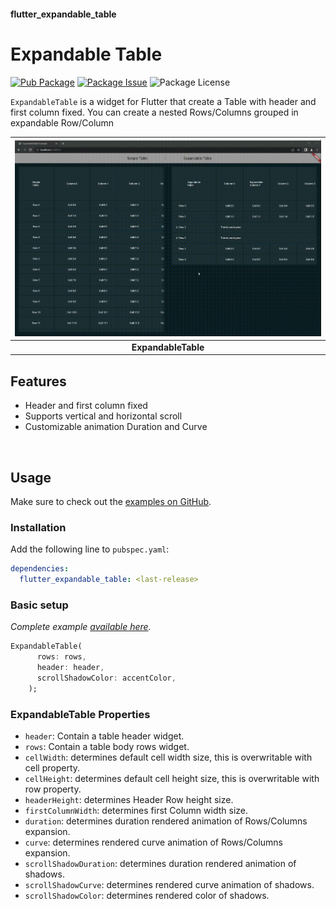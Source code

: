 #### flutter_expandable_table
# Expandable Table

[![Pub Package](https://img.shields.io/pub/v/flutter_expandable_table.svg?style=flat-square)](https://pub.dartlang.org/packages/flutter_expandable_table) [![Package Issue](https://img.shields.io/github/issues/rickypid/flutter_expandable_table)](https://github.com/rickypid/flutter_expandable_table/issues)
![Package License](https://img.shields.io/github/license/rickypid/flutter_expandable_table)

`ExpandableTable` is a widget for Flutter that create a Table with header and first column fixed. You can create a nested Rows/Columns grouped in expandable Row/Column

| ![Image](https://github.com/rickypid/flutter_expandable_table/blob/master/doc/.media/example.gif?raw=true) |
| :------------: |
| **ExpandableTable** |

## Features
* Header and first column fixed
* Supports vertical and horizontal scroll
* Customizable animation Duration and Curve

&nbsp;

## Usage
Make sure to check out the [examples on GitHub](https://github.com/rickypid/flutter_expandable_table/tree/master/example).

### Installation
Add the following line to `pubspec.yaml`:
```yaml
dependencies:
  flutter_expandable_table: <last-release>
```

### Basic setup
*Complete example [available here](https://github.com/rickypid/flutter_expandable_table/blob/master/example/lib/main.dart).*

```dart
ExpandableTable(
      rows: rows,
      header: header,
      scrollShadowColor: accentColor,
    );
```

### ExpandableTable Properties
* `header`: Contain a table header widget.
* `rows`: Contain a table body rows widget.
* `cellWidth`: determines default cell width size, this is overwritable with cell property.
* `cellHeight`: determines default cell height size, this is overwritable with row property.
* `headerHeight`: determines Header Row height size.
* `firstColumnWidth`: determines first Column width size.
* `duration`: determines duration rendered animation of Rows/Columns expansion.
* `curve`: determines rendered curve animation of Rows/Columns expansion.
* `scrollShadowDuration`: determines duration rendered animation of shadows.
* `scrollShadowCurve`: determines rendered curve animation of shadows.
* `scrollShadowColor`: determines rendered color of shadows.

&nbsp;

